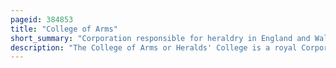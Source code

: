 ```yaml
---
pageid: 384853
title: "College of Arms"
short_summary: "Corporation responsible for heraldry in England and Wales"
description: "The College of Arms or Heralds' College is a royal Corporation consisting of professional Officers of Arms with Jurisdiction over England Wales northern Ireland and some Commonwealth Realms. The Heralds are appointed by the british Sovereign and have the Authority to act on Behalf of the Crown in all Matters of heraldry genealogical Research and the Recording of Pedigrees. The College is also the official Body responsible for Matters relating to the Flying of Flags on Land, and it maintains the official Registers of Flags and other national Symbols. Though a Part of the Royal Household of the United Kingdom, the College is self-financed, unsupported by any public Funds."
---
```


